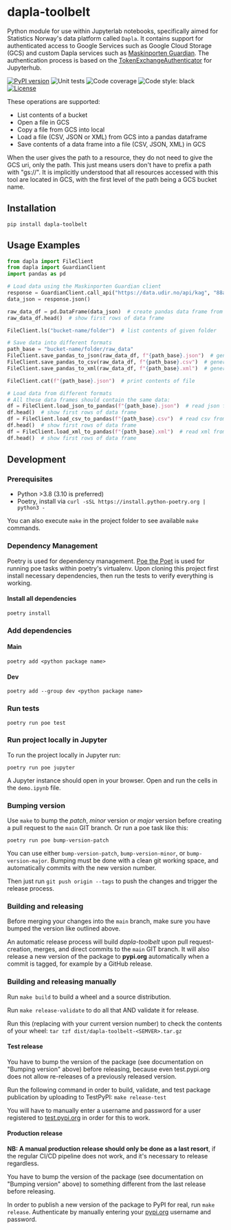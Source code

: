 # dapla-toolbelt

Python module for use within Jupyterlab notebooks, specifically aimed for Statistics Norway's data platform called
`Dapla`. It contains support for authenticated access to Google Services such as Google Cloud Storage (GCS) and custom
Dapla services such as [Maskinporten Guardian](https://github.com/statisticsnorway/maskinporten-guardian). The
authentication process is based on the [TokenExchangeAuthenticator](https://github.com/statisticsnorway/jupyterhub-extensions/tree/main/TokenExchangeAuthenticator)
for Jupyterhub.

[![PyPI version](https://img.shields.io/pypi/v/dapla-toolbelt.svg)](https://pypi.python.org/pypi/dapla-toolbelt/)
![Unit tests](https://github.com/statisticsnorway/dapla-toolbelt/actions/workflows/unit-tests.yml/badge.svg)
![Code coverage](https://img.shields.io/endpoint?url=https://gist.githubusercontent.com/bjornandre/73205f2f30335801fa2819c31b3ecf79/raw/pytest-coverage-badge-dapla-toolbelt.json)
![Code style: black](https://img.shields.io/badge/code%20style-black-000000.svg)
[![License](https://img.shields.io/pypi/l/dapla-toolbelt.svg)](https://pypi.python.org/pypi/dapla-toolbelt/)

These operations are supported:
* List contents of a bucket
* Open a file in GCS
* Copy a file from GCS into local
* Load a file (CSV, JSON or XML) from GCS into a pandas dataframe
* Save contents of a data frame into a file (CSV, JSON, XML) in GCS

When the user gives the path to a resource, they do not need to give the GCS uri, only the path.
This just means users don't have to prefix a path with "gs://".
It is implicitly understood that all resources accessed with this tool are located in GCS,
with the first level of the path being a GCS bucket name.

## Installation

`pip install dapla-toolbelt`

## Usage Examples

``` python
from dapla import FileClient
from dapla import GuardianClient
import pandas as pd

# Load data using the Maskinporten Guardian client
response = GuardianClient.call_api("https://data.udir.no/api/kag", "88ace991-7871-4ccc-aaec-8fb6d78ed04e", "udir:datatilssb")
data_json = response.json()

raw_data_df = pd.DataFrame(data_json)  # create pandas data frame from json
raw_data_df.head()  # show first rows of data frame

FileClient.ls("bucket-name/folder")  # list contents of given folder

# Save data into different formats
path_base = "bucket-name/folder/raw_data"
FileClient.save_pandas_to_json(raw_data_df, f"{path_base}.json")  # generate json from data frame, and save to given path
FileClient.save_pandas_to_csv(raw_data_df, f"{path_base}.csv")  # generate csv from data frame, and save to given path
FileClient.save_pandas_to_xml(raw_data_df, f"{path_base}.xml")  # generate xml from data frame, and save to given path

FileClient.cat(f"{path_base}.json")  # print contents of file

# Load data from different formats
# All these data frames should contain the same data:
df = FileClient.load_json_to_pandas(f"{path_base}.json")  # read json from path and load into pandas data frame
df.head()  # show first rows of data frame
df = FileClient.load_csv_to_pandas(f"{path_base}.csv")  # read csv from path and load into pandas data frame
df.head()  # show first rows of data frame
df = FileClient.load_xml_to_pandas(f"{path_base}.xml")  # read xml from path and load into pandas data frame
df.head()  # show first rows of data frame

```

## Development

### Prerequisites

- Python >3.8 (3.10 is preferred)
- Poetry, install via `curl -sSL https://install.python-poetry.org | python3 -`

You can also execute `make` in the project folder to see available `make` commands.

### Dependency Management

Poetry is used for dependency management. [Poe the Poet](https://github.com/nat-n/poethepoet) is used for running poe tasks within poetry's virtualenv.
Upon cloning this project first install necessary dependencies, then run the tests to verify everything is working.

#### Install all dependencies

```shell
poetry install
```

### Add dependencies

#### Main

```shell
poetry add <python package name>
```

#### Dev

```shell
poetry add --group dev <python package name>
```

### Run tests

```shell
poetry run poe test
```

### Run project locally in Jupyter

To run the project locally in Jupyter run:

```shell
poetry run poe jupyter
```

A Jupyter instance should open in your browser. Open and run the cells in the `demo.ipynb` file.

### Bumping version

Use `make` to bump the *patch*, *minor* version or *major* version before creating a pull request to the `main` GIT branch.
Or run a poe task like this:

```shell
poetry run poe bump-version-patch
```

You can use either `bump-version-patch`, `bump-version-minor`, or `bump-version-major`.
Bumping must be done with a clean git working space, and automatically commits with the new version number.

Then just run `git push origin --tags` to push the changes and trigger the release process.

### Building and releasing

Before merging your changes into the `main` branch, make sure you have bumped the version like outlined above.

An automatic release process will build *dapla-toolbelt* upon pull request-creation, merges, and direct commits to the
`main` GIT branch. It will also release a new version of the package to **pypi.org** automatically when a commit is
tagged, for example by a GitHub release.

### Building and releasing manually

Run `make build` to build a wheel and a source distribution.

Run `make release-validate` to do all that AND validate it for release.

Run this (replacing <SEMVER> with your current version number) to check the contents of your wheel:
`tar tzf dist/dapla-toolbelt-<SEMVER>.tar.gz`

#### Test release

You have to bump the version of the package (see documentation on "Bumping version" above) before releasing,
because even test.pypi.org does not allow re-releases of a previously released version.

Run the following command in order to build, validate, and test package publication by uploading to TestPyPI:
`make release-test`

You will have to manually enter a username and password for a user registered to [test.pypi.org](https://test.pypi.org)
in order for this to work.

#### Production release

**NB: A manual production release should only be done as a last resort**, if the regular CI/CD pipeline
does not work, and it's necessary to release regardless.

You have to bump the version of the package (see documentation on "Bumping version" above) to something
different from the last release before releasing.

In order to publish a new version of the package to PyPI for real, run `make release`.
Authenticate by manually entering your [pypi.org](https://pypi.org) username and password.
